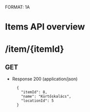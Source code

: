 FORMAT: 1A

# Items API overview

# /item/{itemId}

## GET

+ Response 200 (application/json)

        {
          "itemId": 8,
          "name": "Kürtőskalács",
          "locationId": 5
        }
